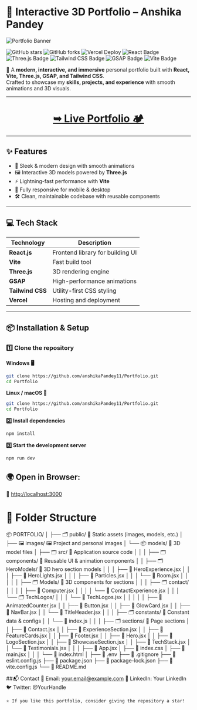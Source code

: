 # 🌟 Interactive 3D Portfolio – Anshika Pandey

![Portfolio Banner](banner.jpg) <!-- Replace with your actual banner image -->

![GitHub stars](https://img.shields.io/github/stars/anshikaPandey11/Portfolio?style=social)
![GitHub forks](https://img.shields.io/github/forks/anshikaPandey11/Portfolio?style=social)
![Vercel Deploy](https://img.shields.io/badge/Deployed%20on-Vercel-black?logo=vercel)
![React Badge](https://img.shields.io/badge/React-61DAFB?logo=react&logoColor=000&style=for-the-badge)
![Three.js Badge](https://img.shields.io/badge/Three.js-000?logo=threedotjs&logoColor=fff&style=for-the-badge)
![Tailwind CSS Badge](https://img.shields.io/badge/Tailwind_CSS-38B2AC?logo=tailwindcss&logoColor=fff&style=for-the-badge)
![GSAP Badge](https://img.shields.io/badge/GSAP-88CE02?logo=greensock&logoColor=fff&style=for-the-badge)
![Vite Badge](https://img.shields.io/badge/Vite-646CFF?logo=vite&logoColor=fff&style=for-the-badge)

🚀 A **modern, interactive, and immersive** personal portfolio built with **React, Vite, Three.js, GSAP, and Tailwind CSS**.  
Crafted to showcase my **skills, projects, and experience** with smooth animations and 3D visuals.

---

<h1 align="center"> 
<a href="http://portfolio-gamma-swart-35.vercel.app"><strong> ➥ Live Portfolio 🏕</strong></a>
</h1>

---

## ✨ Features
- 🎨 Sleek & modern design with smooth animations
- 🖼 Interactive 3D models powered by **Three.js**
- ⚡ Lightning-fast performance with **Vite**
- 📱 Fully responsive for mobile & desktop
- 🛠 Clean, maintainable codebase with reusable components

---

## 💻 Tech Stack
| Technology        | Description |
|-------------------|-------------|
| **React.js**      | Frontend library for building UI |
| **Vite**          | Fast build tool |
| **Three.js**      | 3D rendering engine |
| **GSAP**          | High-performance animations |
| **Tailwind CSS**  | Utility-first CSS styling |
| **Vercel**        | Hosting and deployment |

---

## 📦 Installation & Setup

### 1️⃣ Clone the repository
**Windows 🖥️**
```bash
git clone https://github.com/anshikaPandey11/Portfolio.git
cd Portfolio
```
**Linux / macOS 🍏**
```bash
git clone https://github.com/anshikaPandey11/Portfolio.git
cd Portfolio
```
**2️⃣ Install dependencies**
```bash
npm install
```
**3️⃣ Start the development server**
```bash
npm run dev
```
## 🌍 Open in Browser:
🔗 [http://localhost:3000](http://localhost:3000)

# 📁 Folder Structure

📦 PORTFOLIO/
│
├── 🗂️ public/                     🔸 Static assets (images, models, etc.)
│   ├── 🖼 images/                  🖼 Project and personal images
│   └── 📦 models/                  🎯 3D model files
│
├── 🗂️ src/                        🔸 Application source code
│   │
│   ├── 🗂️ components/              🔸 Reusable UI & animation components
│   │   ├── 🗂 HeroModels/           🎯 3D hero section models
│   │   │   ├── 📑 HeroExperience.jsx
│   │   │   ├── 📑 HeroLights.jsx
│   │   │   ├── 📑 Particles.jsx
│   │   │   └── 📑 Room.jsx
│   │   │
│   │   ├── 🗂 Models/               🎯 3D components for sections
│   │   │   ├── 🗂 contact/
│   │   │   │   ├── 📑 Computer.jsx
│   │   │   │   └── 📑 ContactExperience.jsx
│   │   │   └── 🗂 TechLogos/
│   │   │       └── 📑 TechLogos.jsx
│   │   │
│   │   ├── 📑 AnimatedCounter.jsx
│   │   ├── 📑 Button.jsx
│   │   ├── 📑 GlowCard.jsx
│   │   ├── 📑 NavBar.jsx
│   │   └── 📑 TitleHeader.jsx
│   │
│   ├── 🗂 constants/                🔸 Constant data & configs
│   │   └── 📑 index.js
│   │
│   ├── 🗂 sections/                 🔸 Page sections
│   │   ├── 📑 Contact.jsx
│   │   ├── 📑 ExperienceSection.jsx
│   │   ├── 📑 FeatureCards.jsx
│   │   ├── 📑 Footer.jsx
│   │   ├── 📑 Hero.jsx
│   │   ├── 📑 LogoSection.jsx
│   │   ├── 📑 ShowcaseSection.jsx
│   │   ├── 📑 TechStack.jsx
│   │   └── 📑 Testimonials.jsx
│   │
│   ├── 📑 App.jsx
│   ├── 📑 index.css
│   ├── 📑 main.jsx
│   │
│   └── 📑 index.html
│
├── 📑 .env
├── 📑 .gitignore
├── 📑 eslint.config.js
├── 📑 package.json
├── 📑 package-lock.json
├── 📑 vite.config.js
└── 📑 README.md


##📬 Contact
📩 Email: your.email@example.com
💼 LinkedIn: Your LinkedIn
🐦 Twitter: @YourHandle

```
⭐ If you like this portfolio, consider giving the repository a star!

```




